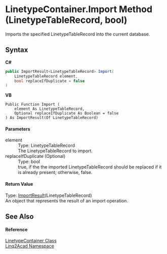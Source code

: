# LinetypeContainer.Import Method (LinetypeTableRecord, bool)
 

Imports the specified LinetypeTableRecord into the current database.

## Syntax

**C#**<br />
``` C#
public ImportResult<LinetypeTableRecord> Import(
	LinetypeTableRecord element,
	bool replaceIfDuplicate = false
)
```

**VB**<br />
``` VB
Public Function Import ( 
	element As LinetypeTableRecord,
	Optional replaceIfDuplicate As Boolean = false
) As ImportResult(Of LinetypeTableRecord)
```


#### Parameters
<dl><dt>element</dt><dd>Type: LinetypeTableRecord<br />The LinetypeTableRecord to import.</dd><dt>replaceIfDuplicate (Optional)</dt><dd>Type: bool<br />true, if the the imported LinetypeTableRecord should be replaced if it is already present; otherwise, false.</dd></dl>

#### Return Value
Type: <a href="T_Linq2Acad_ImportResult_1.md">ImportResult</a>(LinetypeTableRecord)<br />An object that represents the result of an import operation.

## See Also


#### Reference
<a href="T_Linq2Acad_LinetypeContainer.md">LinetypeContainer Class</a><br /><a href="N_Linq2Acad.md">Linq2Acad Namespace</a><br />
